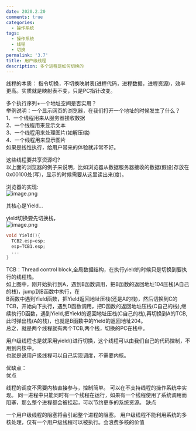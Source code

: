 ```yaml
---
date: 2020.2.20
comments: true
categories:
  - 操作系统
tags:
  - 操作系统
  - 线程
  - 切换
permalink: '3.7'
title: 用户级线程
description: 多个进程是如何切换的
---
```

线程的本质：
指令切换，不切换映射表(进程代码，进程数据，进程资源)，效率更高。实质就是映射表不变，只是PC指针改变。  

多个执行序列+一个地址空间是否实用？  
举例说明：一个显示网页的浏览器，在我们打开一个地址的时候发生了什么？  
1、一个线程用来从服务器接收数据  
2、一个线程用来显示文本  
3、一个线程用来处理图片(如解压缩)  
4、一个线程用来显示图片  
如果是线性执行，给用户带来的体验就非常不好。  

这些线程要共享资源吗?  
以上面的浏览器的例子来说明，比如浏览器从数据服务器接收的数据(假设)存放在0x00100处(写)，显示的时候需要从这里读出来(度)。

浏览器的实现:  
![image.png](https://i.loli.net/2020/03/06/k1LQdc4VeAx6UTq.png)

其核心是Yield...  

yield切换要先切换栈，  
![image.png](https://i.loli.net/2020/03/06/cGXADOp9ufHCYgh.png)

```c
void Yield(){
  TCB2.esp=esp;
  esp=TCB1.esp;
  ...
}
```

TCB：Thread control block,全局数据结构，在执行yield的时候只是切换到要执行的线程栈。  
如上图中，刚开始执行到A，遇到B函数调用，把B函数的返回地址104压栈(A自己的栈)，jump到B函数中执行，在  
B函数中遇到Yield函数，把Yield返回地址压栈(还是A的栈)，然后切换到C的TCB，开始向下执行，遇到D函数调用，把D函数的返回地址压栈(C自己的栈),继续执行D函数，遇到Yield,把Yield的返回地址压栈(C自己的栈),再切换到A的TCB,此时弹出栈(A的栈)，也就是B函数中的Yield的返回地址204。  
总之，就是两个线程就有两个TCB,两个栈，切换的PC在栈中。  

用户级线程也是就采用yield()进行切换，这个线程可以由我们自己的代码控制，不用到内核中。  
也就是说用户级线程可以自己实现调度，不需要内核。  

优缺点：  
优点  

线程的调度不需要内核直接参与，控制简单。
可以在不支持线程的操作系统中实现。
同一进程中只能同时有一个线程在运行，如果有一个线程使用了系统调用而阻塞，那么整个进程都会被挂起，可以节约更多的系统资源。
缺点

一个用户级线程的阻塞将会引起整个进程的阻塞。
用户级线程不能利用系统的多核处理，仅有一个用户级线程可以被执行。会浪费多核的价值
